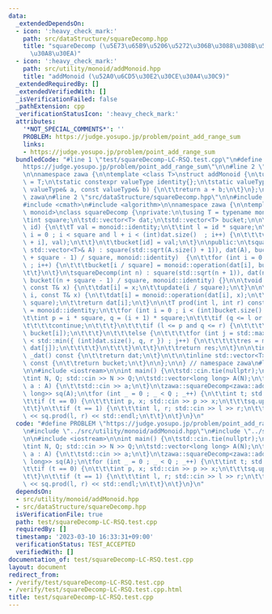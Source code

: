 ```yaml
---
data:
  _extendedDependsOn:
  - icon: ':heavy_check_mark:'
    path: src/dataStructure/squareDecomp.hpp
    title: "squareDecomp (\u5E73\u65B9\u5206\u5272\u306B\u3088\u308B\u533A\u9593\u30AF\
      \u30A8\u30EA)"
  - icon: ':heavy_check_mark:'
    path: src/utility/monoid/addMonoid.hpp
    title: "addMonoid (\u52A0\u6CD5\u30E2\u30CE\u30A4\u30C9)"
  _extendedRequiredBy: []
  _extendedVerifiedWith: []
  _isVerificationFailed: false
  _pathExtension: cpp
  _verificationStatusIcon: ':heavy_check_mark:'
  attributes:
    '*NOT_SPECIAL_COMMENTS*': ''
    PROBLEM: https://judge.yosupo.jp/problem/point_add_range_sum
    links:
    - https://judge.yosupo.jp/problem/point_add_range_sum
  bundledCode: "#line 1 \"test/squareDecomp-LC-RSQ.test.cpp\"\n#define PROBLEM \"\
    https://judge.yosupo.jp/problem/point_add_range_sum\"\n\n#line 2 \"src/utility/monoid/addMonoid.hpp\"\
    \n\nnamespace zawa {\n\ntemplate <class T>\nstruct addMonoid {\n\tusing valueType\
    \ = T;\n\tstatic constexpr valueType identity{};\n\tstatic valueType operation(const\
    \ valueType& a, const valueType& b) {\n\t\treturn a + b;\n\t}\n};\n\n} // namespace\
    \ zawa\n#line 2 \"src/dataStructure/squareDecomp.hpp\"\n\n#include <vector>\n\
    #include <cmath>\n#include <algorithm>\n\nnamespace zawa {\n\ntemplate <class\
    \ monoid>\nclass squareDecomp {\nprivate:\n\tusing T = typename monoid::valueType;\n\
    \tint square;\n\tstd::vector<T> dat;\n\tstd::vector<T> bucket;\n\n\tvoid update(int\
    \ id) {\n\t\tT val = monoid::identity;\n\t\tint l = id * square;\n\t\tfor (int\
    \ i = 0 ; i < square and l + i < (int)dat.size()  ; i++) {\n\t\t\tval = monoid::operation(dat[l\
    \ + i], val);\n\t\t}\n\t\tbucket[id] = val;\n\t}\n\npublic:\n\tsquareDecomp(const\
    \ std::vector<T>& A) : square(std::sqrt(A.size() + 1)), dat(A), bucket(((int)A.size()\
    \ + square - 1) / square, monoid::identity)  {\n\t\tfor (int i = 0 ; i < (int)dat.size()\
    \ ; i++) {\n\t\t\tbucket[i / square] = monoid::operation(dat[i], bucket[i / square]);\n\
    \t\t}\n\t}\n\tsquareDecomp(int n) : square(std::sqrt(n + 1)), dat(n, monoid::identity),\
    \ bucket((n + square - 1) / square, monoid::identity) {}\n\n\tvoid set(int i,\
    \ const T& x) {\n\t\tdat[i] = x;\n\t\tupdate(i / square);\n\t}\n\n\tT update(int\
    \ i, const T& x) {\n\t\tdat[i] = monoid::operation(dat[i], x);\n\t\tupdate(i /\
    \ square);\n\t\treturn dat[i];\n\t}\n\n\tT prod(int l, int r) const {\n\t\tT res\
    \ = monoid::identity;\n\t\tfor (int i = 0 ; i < (int)bucket.size() ; i++) {\n\t\
    \t\tint p = i * square, q = (i + 1) * square;\n\t\t\tif (q <= l or r <= p) {\n\
    \t\t\t\tcontinue;\n\t\t\t}\n\t\t\tif (l <= p and q <= r) {\n\t\t\t\tres = monoid::operation(res,\
    \ bucket[i]);\n\t\t\t}\n\t\t\telse {\n\t\t\t\tfor (int j = std::max(p, l) ; j\
    \ < std::min({ (int)dat.size(), q, r }) ; j++) {\n\t\t\t\t\tres = monoid::operation(res,\
    \ dat[j]);\n\t\t\t\t}\n\t\t\t}\n\t\t}\n\t\treturn res;\n\t}\n\n\tinline std::vector<T>\
    \ _dat() const {\n\t\treturn dat;\n\t}\n\t\n\tinline std::vector<T> _bucket()\
    \ const {\n\t\treturn bucket;\n\t}\n\n};\n\n} // namespace zawa\n#line 5 \"test/squareDecomp-LC-RSQ.test.cpp\"\
    \n\n#include <iostream>\n\nint main() {\n\tstd::cin.tie(nullptr);\n\tstd::ios::sync_with_stdio(false);\n\
    \tint N, Q; std::cin >> N >> Q;\n\tstd::vector<long long> A(N);\n\tfor (auto&\
    \ a : A) {\n\t\tstd::cin >> a;\n\t}\n\tzawa::squareDecomp<zawa::addMonoid<long\
    \ long>> sq(A);\n\tfor (int _ = 0 ; _ < Q ; _++) {\n\t\tint t; std::cin >> t;\n\
    \t\tif (t == 0) {\n\t\t\tint p, x; std::cin >> p >> x;\n\t\t\tsq.update(p, x);\n\
    \t\t}\n\t\tif (t == 1) {\n\t\t\tint l, r; std::cin >> l >> r;\n\t\t\tstd::cout\
    \ << sq.prod(l, r) << std::endl;\n\t\t}\n\t}\n}\n"
  code: "#define PROBLEM \"https://judge.yosupo.jp/problem/point_add_range_sum\"\n\
    \n#include \"../src/utility/monoid/addMonoid.hpp\"\n#include \"../src/dataStructure/squareDecomp.hpp\"\
    \n\n#include <iostream>\n\nint main() {\n\tstd::cin.tie(nullptr);\n\tstd::ios::sync_with_stdio(false);\n\
    \tint N, Q; std::cin >> N >> Q;\n\tstd::vector<long long> A(N);\n\tfor (auto&\
    \ a : A) {\n\t\tstd::cin >> a;\n\t}\n\tzawa::squareDecomp<zawa::addMonoid<long\
    \ long>> sq(A);\n\tfor (int _ = 0 ; _ < Q ; _++) {\n\t\tint t; std::cin >> t;\n\
    \t\tif (t == 0) {\n\t\t\tint p, x; std::cin >> p >> x;\n\t\t\tsq.update(p, x);\n\
    \t\t}\n\t\tif (t == 1) {\n\t\t\tint l, r; std::cin >> l >> r;\n\t\t\tstd::cout\
    \ << sq.prod(l, r) << std::endl;\n\t\t}\n\t}\n}\n"
  dependsOn:
  - src/utility/monoid/addMonoid.hpp
  - src/dataStructure/squareDecomp.hpp
  isVerificationFile: true
  path: test/squareDecomp-LC-RSQ.test.cpp
  requiredBy: []
  timestamp: '2023-03-10 16:33:31+09:00'
  verificationStatus: TEST_ACCEPTED
  verifiedWith: []
documentation_of: test/squareDecomp-LC-RSQ.test.cpp
layout: document
redirect_from:
- /verify/test/squareDecomp-LC-RSQ.test.cpp
- /verify/test/squareDecomp-LC-RSQ.test.cpp.html
title: test/squareDecomp-LC-RSQ.test.cpp
---
```

